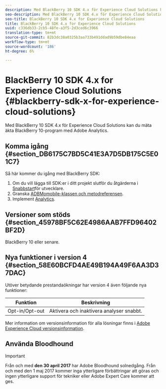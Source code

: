 ```yaml
---
description: Med BlackBerry 10 SDK 4.x för Experience Cloud Solutions kan du mäta äkta BlackBerry 10-program med Adobe Analytics.
seo-description: Med BlackBerry 10 SDK 4.x för Experience Cloud Solutions kan du mäta äkta BlackBerry 10-program med Adobe Analytics
seo-title: BlackBerry 10 SDK 4.x for Experience Cloud Solutions
title: BlackBerry 10 SDK 4.x for Experience Cloud Solutions
uuid: c336db33-2cb5-48fe-a3f5-2d3ced6c3966
translation-type: tm+mt
source-git-commit: 82b3dc38a0325b3aa733b491ddad9b59dbe84eaa
workflow-type: tm+mt
source-wordcount: '186'
ht-degree: 6%

---
```



# BlackBerry 10 SDK 4.x for Experience Cloud Solutions {#blackberry-sdk-x-for-experience-cloud-solutions}

Med BlackBerry 10 SDK 4.x för Experience Cloud Solutions kan du mäta äkta BlackBerry 10-program med Adobe Analytics.

## Komma igång {#section_DB6175C7BD5C41E3A7D5DB175C5E01C7}

Så här kommer du igång med BlackBerry SDK:

1. Om du vill lägga till SDK:er i ditt projekt slutför du åtgärderna i [Snabbstart](/help/blackberry/dev-qs.md)för utvecklare.
1. Granska [ADBMomobile-klassen och metodreferensen](/help/blackberry/methods.md).
1. Implement [Analytics](/help/blackberry/analytics.md).

## Versioner som stöds {#section_45978BF5C62E4986AAB7FFD96402BF2D}

BlackBerry 10 eller senare.

## Nya funktioner i version 4 {#section_58E60BCFD4AE49B194A49F6AA3D37DAC}

Utöver betydande prestandaökningar har version 4 även följande nya funktioner:

| Funktion | Beskrivning |
|--- |--- |
| Opt-in/Opt-out | Aktivera och inaktivera analyser snabbt. |

Mer information om versionsinformation för alla lösningar finns i [Adobe Experience Cloud versionsinformation](https://docs.adobe.com/content/help/sv-SE/release-notes/experience-cloud/current.html).

## Använda Bloodhound

>[!IMPORTANT]
>
>Från och med **den 30 april 2017** har Adobe Bloodhound solnedgång. Från och med den 1 maj 2017 kommer inga ytterligare förbättringar att göras och ingen ytterligare support för tekniker eller Adobe Expert Care kommer att ges.
